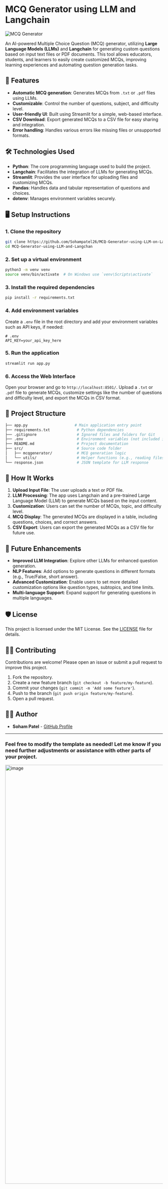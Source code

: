 # MCQ Generator using LLM and Langchain

![MCQ Generator](https://img.shields.io/badge/MCQ-Generator-blue.svg)

An AI-powered Multiple Choice Question (MCQ) generator, utilizing **Large Language Models (LLMs)** and **Langchain** for generating custom questions based on input text files or PDF documents. This tool allows educators, students, and learners to easily create customized MCQs, improving learning experiences and automating question generation tasks.

## 🚀 Features

- **Automatic MCQ generation**: Generates MCQs from `.txt` or `.pdf` files using LLMs.
- **Customizable**: Control the number of questions, subject, and difficulty level.
- **User-friendly UI**: Built using Streamlit for a simple, web-based interface.
- **CSV Download**: Export generated MCQs to a CSV file for easy sharing and integration.
- **Error handling**: Handles various errors like missing files or unsupported formats.
  
## 🛠️ Technologies Used

- **Python**: The core programming language used to build the project.
- **Langchain**: Facilitates the integration of LLMs for generating MCQs.
- **Streamlit**: Provides the user interface for uploading files and customizing MCQs.
- **Pandas**: Handles data and tabular representation of questions and choices.
- **dotenv**: Manages environment variables securely.
  
## 🖥️ Setup Instructions

### 1. Clone the repository

```bash
git clone https://github.com/Sohampatel26/MCQ-Generator-using-LLM-on-Langchain.git
cd MCQ-Generator-using-LLM-and-Langchan
```

### 2. Set up a virtual environment

```bash
python3 -m venv venv
source venv/bin/activate  # On Windows use `venv\Scripts\activate`
```

### 3. Install the required dependencies

```bash
pip install -r requirements.txt
```

### 4. Add environment variables

Create a `.env` file in the root directory and add your environment variables such as API keys, if needed:

```
# .env
API_KEY=your_api_key_here
```

### 5. Run the application

```bash
streamlit run app.py
```

### 6. Access the Web Interface

Open your browser and go to `http://localhost:8501/`. Upload a `.txt` or `.pdf` file to generate MCQs, customize settings like the number of questions and difficulty level, and export the MCQs in CSV format.

## 📂 Project Structure

```bash
├── app.py                     # Main application entry point
├── requirements.txt            # Python dependencies
├── .gitignore                  # Ignored files and folders for Git
├── .env                        # Environment variables (not included in the repo)
├── README.md                   # Project documentation
├── src/                        # Source code folder
│   ├── mcqgenerator/           # MCQ generation logic
│   └── utils/                  # Helper functions (e.g., reading files, handling JSON)
└── response.json               # JSON template for LLM response
```

## 🧪 How It Works

1. **Upload Input File**: The user uploads a text or PDF file.
2. **LLM Processing**: The app uses Langchain and a pre-trained Large Language Model (LLM) to generate MCQs based on the input content.
3. **Customization**: Users can set the number of MCQs, topic, and difficulty level.
4. **MCQ Display**: The generated MCQs are displayed in a table, including questions, choices, and correct answers.
5. **CSV Export**: Users can export the generated MCQs as a CSV file for future use.

## 🤖 Future Enhancements

- **Improved LLM Integration**: Explore other LLMs for enhanced question generation.
- **NLP Features**: Add options to generate questions in different formats (e.g., True/False, short answer).
- **Advanced Customization**: Enable users to set more detailed customization options like question types, subtopics, and time limits.
- **Multi-language Support**: Expand support for generating questions in multiple languages.

## 🛡️ License

This project is licensed under the MIT License. See the [LICENSE](LICENSE) file for details.

## 🧑‍💻 Contributing

Contributions are welcome! Please open an issue or submit a pull request to improve this project.

1. Fork the repository.
2. Create a new feature branch (`git checkout -b feature/my-feature`).
3. Commit your changes (`git commit -m 'Add some feature'`).
4. Push to the branch (`git push origin feature/my-feature`).
5. Open a pull request.

## 👨‍💻 Author

- **Soham Patel** - [GitHub Profile](https://github.com/Sohampatel26)

---

### Feel free to modify the template as needed! Let me know if you need further adjustments or assistance with other parts of your project.

<img width="1336" alt="image" src="https://github.com/user-attachments/assets/fc334d00-d0aa-4c9c-9136-26ebb893f9df">
